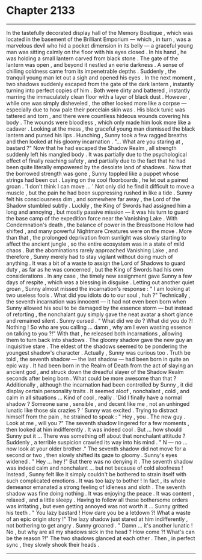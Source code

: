 
# Chapter 2133


---

In the tastefully decorated display hall of the Memory Boutique , which was located in the basement of the Brilliant Emporium — which , in turn , was a marvelous devil who hid a pocket dimension in its belly — a graceful young man was sitting calmly on the floor with his eyes closed .
In his hand , he was holding a small lantern carved from black stone . The gate of the lantern was open , and beyond it nestled an eerie darkness . A sense of chilling coldness came from its impenetrable depths .
Suddenly , the tranquil young man let out a sigh and opened his eyes .
In the next moment , two shadows suddenly escaped from the gate of the dark lantern , instantly turning into perfect copies of him .
Both were dirty and battered , instantly marring the immaculately clean floor with a layer of black dust . However , while one was simply disheveled , the other looked more like a corpse — especially due to how pale their porcelain skin was .
His black tunic was tattered and torn , and there were countless hideous wounds covering his body . The wounds were bloodless , which only made him look more like a cadaver .
Looking at the mess , the graceful young man dismissed the black lantern and pursed his lips .
Hunching , Sunny took a few ragged breaths and then looked at his gloomy incarnation .
"... What are you staring at , bastard ?"
Now that he had escaped the Shadow Realm , all strength suddenly left his mangled body . It was partially due to the psychological effect of finally reaching safety , and partially due to the fact that he had been quite literally empowered by the desolate land of shadows .
Now that the borrowed strength was gone , Sunny toppled like a puppet whose strings had been cut .
Laying on the cool floorboards , he let out a pained groan .
'I don't think I can move … '
Not only did he find it difficult to move a muscle , but the pain he had been suppressing rushed in like a tide . Sunny felt his consciousness dim , and somewhere far away , the Lord of the Shadow stumbled subtly .
Luckily , the King of Swords had assigned him a long and annoying , but mostly passive mission — it was his turn to guard the base camp of the expedition force near the Vanishing Lake .
With Condemnation's death , the balance of power in the Breastbone Hollow had shifted , and many powerful Nightmare Creatures were on the move . More than that , the prolonged deprivation from sunlight was slowly starting to affect the ancient jungle , so the entire ecosystem was in a state of mild chaos .
But the abominations rarely approached Vanishing Lake , and therefore , Sunny merely had to stay vigilant without doing much of anything . It was a bit of a waste to assign the Lord of Shadows to guard duty , as far as he was concerned , but the King of Swords had his own considerations . In any case , the timely new assignment gave Sunny a few days of respite , which was a blessing in disguise .
Letting out another quiet groan , Sunny almost missed the incarnation's response :
" I am looking at two useless fools . What did you idiots do to our soul , huh ?"
Technically , the seventh incarnation was innocent — it had not even been born when Sunny allowed his soul to be damaged by the essence storm — but instead of retorting , the nonchalant guy simply gave the neat avatar a short glance and remained silent .
Sunny cursed .
" What did we do ? What did you do ?! Nothing ! So who are you calling ... damn , why am I even wasting essence on talking to you ?!"
With that , he released both incarnations , allowing them to turn back into shadows .
The gloomy shadow gave the new guy an inquisitive stare . The eldest of the shadows seemed to be pondering the youngest shadow's character .
Actually , Sunny was curious too .
Truth be told , the seventh shadow — the last shadow — had been born in quite an epic way .
It had been born in the Realm of Death from the act of slaying an ancient god , and struck down the dreadful slayer of the Shadow Realm seconds after being born .
What could be more awesome than that ?
Additionally , although the incarnation had been controlled by Sunny , it did display certain personality traits . It seemed aloof , nonchalant , cold , and calm in all situations …
Kind of cool , really .
'Did I finally have a normal shadow ? Someone sane , sensible , and decent like me , not an unhinged lunatic like those six crazies ? '
Sunny was excited .
Trying to distract himself from the pain , he strained to speak :
" Hey , you . The new guy . Look at me , will you ?"
The seventh shadow lingered for a few moments , then looked at him indifferently .
It was indeed cool .
But … how should Sunny put it …
There was something off about that nonchalant attitude ?
Suddenly , a terrible suspicion crawled its way into his mind .
" N — no … now look at your older brother ."
The seventh shadow did not move for a second or two , then slowly shifted its gaze to gloomy .
Sunny's eyes widened .
" Hey … hey !"
But there was no denying it .
The seventh shadow was indeed calm and nonchalant … but not because of cold aloofness !
Instead , Sunny felt like it simply couldn't be bothered to strain itself with such complicated emotions .
It was too lazy to bother !
In fact , its whole demeanor emanated a strong feeling of idleness and sloth .
The seventh shadow was fine doing nothing . It was enjoying the peace . It was content , relaxed , and a little sleepy . Having to follow all these bothersome orders was irritating , but even getting annoyed was not worth it …
Sunny gritted his teeth .
" You lazy bastard ! How dare you be a letdown ?! What a waste of an epic origin story !"
The lazy shadow just stared at him indifferently , not bothering to get angry .
Sunny groaned .
" Damn … it's another lunatic ! No , but why are all my shadows sick in the head ? How come ?! What's can be the reason ?!"
The two shadows glanced at each other .
Then , in perfect sync , they slowly shook their heads .

---

